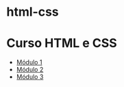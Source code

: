 # html-css
<!DOCTYPE html>
<html lang="pt-BR">
<head>
  <meta charset="UTF-8">
  <title>Curso HTML5 e CSS3</title>
</head>
<body>
  <h1>Curso HTML e CSS</h1>
  <ul>
    <li><a href="modulo1/index.html">Módulo 1</a></li>
    <li><a href="modulo2/index.html">Módulo 2</a></li>
    <li><a href="modulo3/index.html">Módulo 3</a></li>
  </ul>
</body>
</html>
